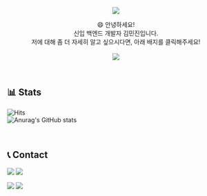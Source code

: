<div align="center">
   <img src="https://capsule-render.vercel.app/api?type=waving&color=BDA180&height=300&text=Welcome&fontAlignY=40&fontSize=70&fontColor=FFFFFF&desc=neck950728's%20GitHub&descAlign=60&descAlignY=55&animation=fadeIn">
   <p>
      😄 안녕하세요!<br>
      신입 백엔드 개발자 김민진입니다.<br>
      저에 대해 좀 더 자세히 알고 싶으시다면, 아래 배지를 클릭해주세요!<br><br>
      <a href="https://neck950728.github.io/Portfolio"><img src="https://img.shields.io/badge/Click%20Me!-FF0000?style=for-the-badge&logoColor=white"></a>
   </p>
</div>

<br>

## 📊 Stats
![Hits](https://hits.seeyoufarm.com/api/count/incr/badge.svg?url=https%3A%2F%2Fgithub.com%2Fneck950728&count_bg=%23007EC6&title_bg=%23555555&icon=&icon_color=%23E7E7E7&title=hits&edge_flat=false)<br>
![Anurag's GitHub stats](https://github-readme-stats.vercel.app/api?username=neck950728&show_icons=true&theme=transparent&hide_title=true)

<br>

## 📞 Contact
<p><img src="https://img.shields.io/badge/Gmail-D04836?style=flat-square&logo=gmail&logoColor=white"> <img src="https://img.shields.io/badge/a57796682@gmail.com-EAEAEA?style=flat-square"></p>
<p><img src="https://img.shields.io/badge/KakaoTalk-FFCD00?style=flat-square&logo=kakaotalk&logoColor=black"> <img src="https://img.shields.io/badge/kmj950728-EAEAEA?style=flat-square"></p>
